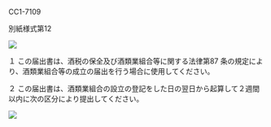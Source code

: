 CC1-7109

別紙様式第12

![](https://www.nta.go.jp/tmp/82d66f90-b873-4e12-be90-ed68c53cd49e/images/f81d00f052bdec960b4b04bf9bcf6277a934d589ee3894c3dc8b5140244c6a18.jpg)

１ この届出書は、酒税の保全及び酒類業組合等に関する法律第87 条の規定により、酒類業組合等の成立の届出を行う場合に使用してください。

２ この届出書は、酒類業組合の設立の登記をした日の翌日から起算して２週間以内に次の区分により提出してください。

![](https://www.nta.go.jp/tmp/82d66f90-b873-4e12-be90-ed68c53cd49e/images/c3c2667759d1d2ef3343e5affebd08fa335a6637340854b1dffb91d671b3ee77.jpg)